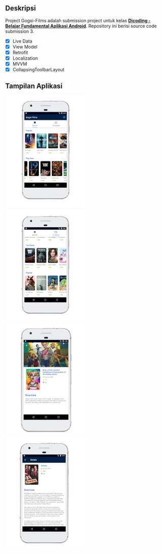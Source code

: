 ## Deskripsi
Project Gogxi-Films adalah submission project untuk kelas [__Dicoding - Belajar Fundamental Aplikasi Android__](https://www.dicoding.com/academies/14). 
Repository ini berisi source code submission 3. 
- [x] Live Data
- [x] View Model
- [x] Retrofit
- [x] Localization
- [x] MVVM
- [x] CollapsingToolbarLayout

## Tampilan Aplikasi
<img src="./screenshots/1.png" width="50%" height="auto"> <img src="./screenshots/2.png" width="50%" height="auto">
<img src="./screenshots/3.png" width="50%" height="auto"> <img src="./screenshots/4.png" width="50%" height="auto">
